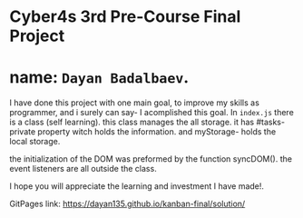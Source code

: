 # Cyber4s 3rd Pre-Course Final Project
# name: `Dayan Badalbaev`.

I have done this project with one main goal, to improve my skills as programmer, and i surely can say- I acomplished this goal.
In `index.js` there is a class (self learning).
this class manages the all storage.
it has #tasks- private property witch holds the information.
  and  myStorage- holds the local storage.

the initialization of the DOM was preformed by the function syncDOM().
the event listeners are all outside the class.

I hope you will appreciate the learning and investment I have made!.

GitPages link: https://dayan135.github.io/kanban-final/solution/
